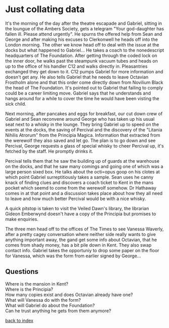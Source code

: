 # Just collating data

It's the morning of the day after the theatre escapade and Gabriel, sitting in the loungue of the Ambers Society, gets a telegram "Your god-daughter has fallen ill. Please attend urgently". He spurns the offered help from Sean and George and after making his excuses to Clerkonwell he heads off into the London morning. The other we know head off to deal with the issue at the docks but what happened to Gabriel... He takes a coach to the nonedescript headquarters of The Foundation. After getting through the coded lock on the inner door, he walks past the steampunk vacuum tubes and heads on up to the office of his handler C12 and walks directly in. Pleasantries exchanged they get down to it. C12 pumps Gabriel for more information and doesn't get any. He also tells Gabriel that he needs to leave Octavian Frostholm alone and that this order come directly down from Novilium Black the head of The Foundation. It's pointed out to Gabriel that failing to comply could be a career limiting move. Gabriel says that he understands and hangs around for a while to cover the time he would have been visting the sick child.

Next morning, after pancakes and eggs for breakfast, our cut down crew of Gabriel and Sean reconvene around George who has taken up his usual seat next to a whisky in the lounge. They bring Gabriel up to speed on the events at the docks, the saving of Percival and the discovery of the "Litania Nihilis Atrorum" from the Principia Magica. Information that extracted from the werewolf they also saved and let go. The plan is to go down and see Percival, George requests a glass of special whisky to cheer Percival up, it's fetched by the staff. He promptly drinks it.

Percival tells them that he saw the building up of guards at the warehouse on the docks, and that he saw many comings and going one of which was a large person sixed box. He talks about the octi=opus goop on his clotes at which point Gabriel surreptitiously takes a sample. Sean uses he canny knack of finding clues and discovers a coach ticket to Kent in the mans pocket which seemd to come from the werewolf somehow. Dr Hathaway comes in at that point and a discussion takes place about how they all need to leave and how much better Percival would be with a nice whisky.

A quick pitstop is taken to visit the Veiled Dawn's library, the librarian Gideon Emberwynd doesn't have a copy of the Principia but promises to make enquiries.

The three men head off to the offices of The Times to see Vanessa Waverly, after a pretty cagey conversation where neither side really wants to give anything important away, the gand get some info about Octavian, that he comes from shady money, has a bit pile down in Kent. They also swap contact info. Gabriel takes the opportuniy to drop some paper on the floor for Vanessa, which was the form from earlier signed by George...

## Questions
Where is the mansion in Kent?  
Where is the Principia?  
How many copies exist and does Octavian already have one?  
What will Vanessa do with the form?  
What will Gabriel do about the Foundation?  
Can he trust anything he gets from them anymore?  

[back to index](index)